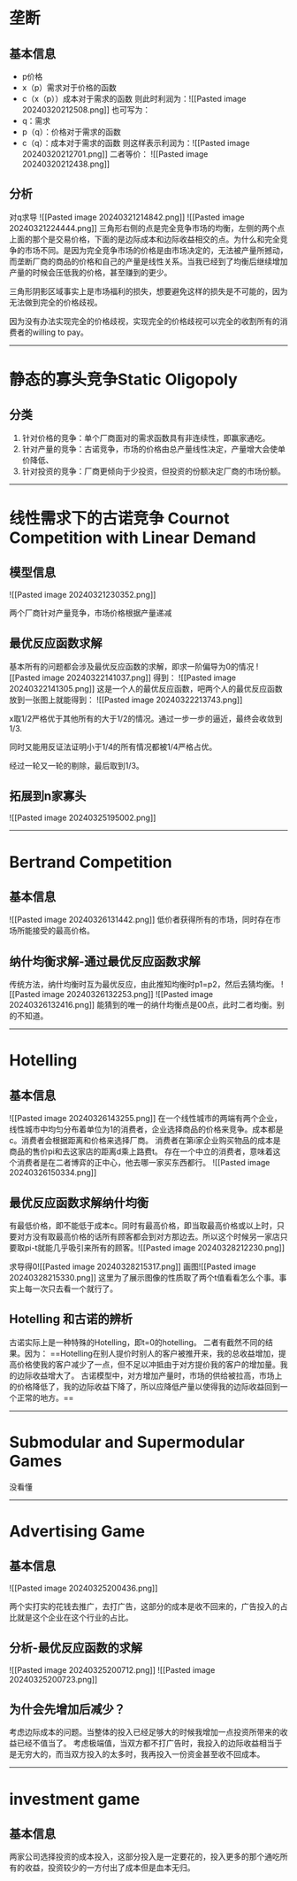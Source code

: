 # 垄断

## 基本信息
* p价格
* x（p）需求对于价格的函数
* c（x（p））成本对于需求的函数
则此时利润为：![[Pasted image 20240320212508.png]]
也可写为：
* q：需求
* p（q）：价格对于需求的函数
* c（q）：成本对于需求的函数
则这样表示利润为：![[Pasted image 20240320212701.png]]
二者等价：
![[Pasted image 20240320212438.png]]

## 分析

对q求导
 ![[Pasted image 20240321214842.png]]
![[Pasted image 20240321224444.png]]
三角形右侧的点是完全竞争市场的均衡，左侧的两个点上面的那个是交易价格，下面的是边际成本和边际收益相交的点。为什么和完全竞争的市场不同。是因为完全竞争市场的价格是由市场决定的，无法被产量所撼动，而垄断厂商的商品的价格和自己的产量是线性关系。当我已经到了均衡后继续增加产量的时候会压低我的价格，甚至赚到的更少。

三角形阴影区域事实上是市场福利的损失，想要避免这样的损失是不可能的，因为无法做到完全的价格歧视。

因为没有办法实现完全的价格歧视，实现完全的价格歧视可以完全的收割所有的消费者的willing to pay。

---

# 静态的寡头竞争Static Oligopoly

## 分类

1. 针对价格的竞争：单个厂商面对的需求函数具有非连续性，即赢家通吃。
2. 针对产量的竞争：古诺竞争，市场的价格由总产量线性决定，产量增大会使单价降低、
3. 针对投资的竞争：厂商更倾向于少投资，但投资的份额决定厂商的市场份额。

---

# 线性需求下的古诺竞争 Cournot Competition with Linear Demand

## 模型信息

![[Pasted image 20240321230352.png]]

两个厂商针对产量竞争，市场价格根据产量递减

## 最优反应函数求解

基本所有的问题都会涉及最优反应函数的求解，即求一阶偏导为0的情况
![[Pasted image 20240322141037.png]]
得到：
![[Pasted image 20240322141305.png]]
这是一个人的最优反应函数，吧两个人的最优反应函数放到一张图上就能得到：
![[Pasted image 20240322213743.png]] 

x取1/2严格优于其他所有的大于1/2的情况。通过一步一步的逼近，最终会收敛到1/3.

同时又能用反证法证明小于1/4的所有情况都被1/4严格占优。

经过一轮又一轮的剔除，最后取到1/3。

## 拓展到n家寡头

![[Pasted image 20240325195002.png]]

---

# Bertrand Competition
## 基本信息

![[Pasted image 20240326131442.png]]
低价者获得所有的市场，同时存在市场所能接受的最高价格。

## 纳什均衡求解-通过最优反应函数求解

传统方法，纳什均衡时互为最优反应，由此推知均衡时p1=p2，然后去猜均衡。
![[Pasted image 20240326132253.png]]
![[Pasted image 20240326132416.png]]
能猜到的唯一的纳什均衡点是00点，此时二者均衡。别的不知道。

----

# Hotelling

## 基本信息
![[Pasted image 20240326143255.png]]
 在一个线性城市的两端有两个企业，线性城市中均匀分布着单位为1的消费者，企业选择商品的价格来竞争。成本都是c。消费者会根据距离和价格来选择厂商。
消费者在第i家企业购买物品的成本是商品的售价pi和去这家店的距离d乘上路费t。
存在一个中立的消费者，意味着这个消费者是在二者博弈的正中心，他去哪一家买东西都行。
![[Pasted image 20240326150334.png]]

## 最优反应函数求解纳什均衡

有最低价格，即不能低于成本c。同时有最高价格，即当取最高价格或以上时，只要对方没有取最高价格的话所有顾客都会到对方那边去。所以这个时候另一家店只要取pi-t就能几乎吸引来所有的顾客。![[Pasted image 20240328212230.png]]

求导得0![[Pasted image 20240328215317.png]]
画图![[Pasted image 20240328215330.png]]
这里为了展示图像的性质取了两个t值看看怎么个事。事实上每一次只去看一个就行了。

## Hotelling 和古诺的辨析

古诺实际上是一种特殊的Hotelling，即t=0的hotelling。
二者有截然不同的结果。因为：
==Hotelling在别人提价时别人的客户被推开来，我的总收益增加，提高价格使我的客户减少了一点，但不足以冲抵由于对方提价我的客户的增加量。我的边际收益增大了。
古诺模型中，对方增加产量时，市场的供给被拉高，市场上的价格降低了，我的边际收益下降了，所以应降低产量以使得我的边际收益回到一个正常的地方。==

---
# Submodular and Supermodular Games

没看懂

---

# Advertising Game

## 基本信息

![[Pasted image 20240325200436.png]]

两个实打实的花钱去推广，去打广告，这部分的成本是收不回来的，广告投入的占比就是这个企业在这个行业的占比。

## 分析-最优反应函数的求解

![[Pasted image 20240325200712.png]]
![[Pasted image 20240325200723.png]]

## 为什会先增加后减少？

考虑边际成本的问题。当整体的投入已经足够大的时候我增加一点投资所带来的收益已经不值当了。
考虑极端值，当双方都不打广告时，我投入的边际收益相当于是无穷大的，而当双方投入的太多时，我再投入一份资金甚至收不回成本。


---

# investment game

## 基本信息

两家公司选择投资的成本投入，这部分投入是一定要花的，投入更多的那个通吃所有的收益，投资较少的一方付出了成本但是血本无归。 

